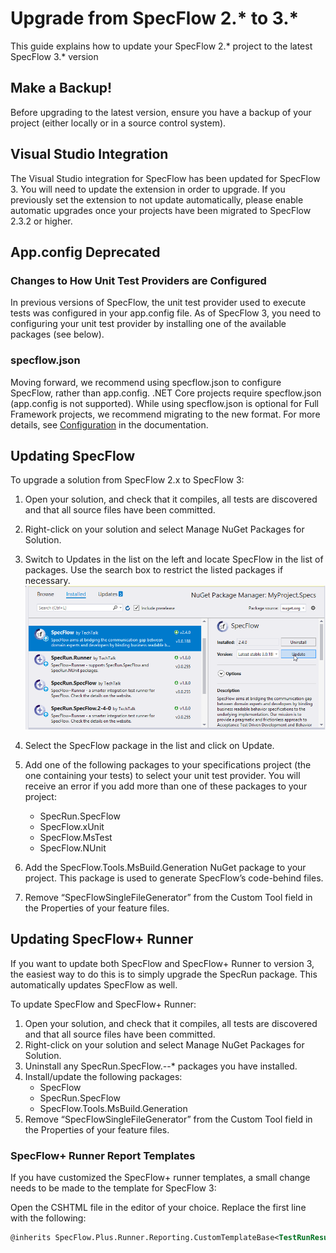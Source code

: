 # Upgrade from SpecFlow 2.* to 3.*

This guide explains how to update your SpecFlow 2.* project to the latest SpecFlow 3.* version

## Make a Backup!

Before upgrading to the latest version, ensure you have a backup of your project (either locally or in a source control system).

## Visual Studio Integration

The Visual Studio integration for SpecFlow has been updated for SpecFlow 3. You will need to update the extension in order to upgrade. If you previously set the extension to not update automatically, please enable automatic upgrades once your projects have been migrated to SpecFlow 2.3.2 or higher.

## App.config Deprecated

### Changes to How Unit Test Providers are Configured

In previous versions of SpecFlow, the unit test provider used to execute tests was configured in your app.config file. As of SpecFlow 3, you need to configuring your unit test provider by installing one of the available packages (see below).

### specflow.json

Moving forward, we recommend using specflow.json to configure SpecFlow, rather than app.config. .NET Core projects require specflow.json (app.config is not supported). While using specflow.json is optional for Full Framework projects, we recommend migrating to the new format. For more details, see [Configuration](../Configuration/Configuration.md) in the documentation.

## Updating SpecFlow

To upgrade a solution from SpecFlow 2.x to SpecFlow 3:

1. Open your solution, and check that it compiles, all tests are discovered and that all source files have been committed.
1. Right-click on your solution and select Manage NuGet Packages for Solution.
1. Switch to Updates in the list on the left and locate SpecFlow in the list of packages. Use the search box to restrict the listed packages if necessary.
![NuGet Dialog in Visual Studio](../_static/images/update-specflow2-nuget-packages.png)
1. Select the SpecFlow package in the list and click on Update.
1. Add one of the following packages to your specifications project (the one containing your tests) to select your unit test provider. You will receive an error if you add more than one of these packages to your project:

    - SpecRun.SpecFlow
    - SpecFlow.xUnit
    - SpecFlow.MsTest
    - SpecFlow.NUnit  

1. Add the SpecFlow.Tools.MsBuild.Generation NuGet package to your project. This package is used to generate SpecFlow’s code-behind files.
1. Remove “SpecFlowSingleFileGenerator” from the Custom Tool field in the Properties of your feature files.

## Updating SpecFlow+ Runner

If you want to update both SpecFlow and SpecFlow+ Runner to version 3, the easiest way to do this is to simply upgrade the SpecRun package. This automatically updates SpecFlow as well.

To update SpecFlow and SpecFlow+ Runner:

1. Open your solution, and check that it compiles, all tests are discovered and that all source files have been committed.
1. Right-click on your solution and select Manage NuGet Packages for Solution.
1. Uninstall any SpecRun.SpecFlow.*-*-* packages you have installed.
1. Install/update the following packages:
    - SpecFlow
    - SpecRun.SpecFlow
    - SpecFlow.Tools.MsBuild.Generation
1. Remove “SpecFlowSingleFileGenerator” from the Custom Tool field in the Properties of your feature files.

### SpecFlow+ Runner Report Templates

If you have customized the SpecFlow+ runner templates, a small change needs to be made to the template for SpecFlow 3:

Open the CSHTML file in the editor of your choice.
Replace the first line with the following:

``` xml
@inherits SpecFlow.Plus.Runner.Reporting.CustomTemplateBase<TestRunResult>
```

